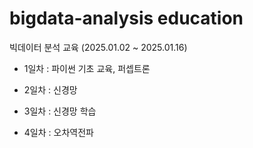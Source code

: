 # bigdata-analysis education
빅데이터 분석 교육 (2025.01.02 ~ 2025.01.16)

- 1일차 : 파이썬 기초 교육, 퍼셉트론

- 2일차 : 신경망

- 3일차 : 신경망 학습

- 4일차 : 오차역전파
